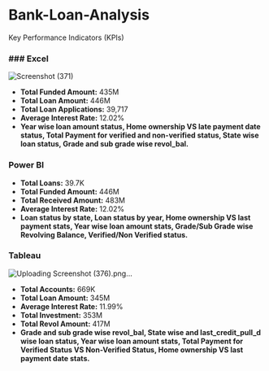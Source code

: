 # Bank-Loan-Analysis
 Key Performance Indicators (KPIs)

### ### Excel
![Screenshot (371)](https://github.com/user-attachments/assets/c3ac7d3b-b422-452c-83b2-a19992aae981)

- **Total Funded Amount:** 435M
- **Total Loan Amount:** 446M
- **Total Loan Applications:** 39,717
- **Average Interest Rate:** 12.02%
- **Year wise loan amount status, Home ownership VS late payment date status, Total Payment for verified and non-verified status, State wise loan status, Grade and sub grade wise revol_bal.**


### Power BI


- **Total Loans:** 39.7K
- **Total Funded Amount:** 446M
- **Total Received Amount:** 483M
- **Average Interest Rate:** 12.02%
- **Loan status by state, Loan status by year, Home ownership VS last payment stats, Year wise loan amount stats, Grade/Sub Grade wise Revolving Balance, Verified/Non Verified status.**

### Tableau
![Uploading Screenshot (376).png…]()

- **Total Accounts:** 669K
- **Total Loan Amount:** 345M
- **Average Interest Rate:** 11.99%
- **Total Investment:** 353M
- **Total Revol Amount:** 417M
- **Grade and sub grade wise revol_bal, State wise and last_credit_pull_d wise loan status, Year wise loan amount stats, Total Payment for Verified Status VS Non-Verified Status, Home ownership VS last payment date stats.**

